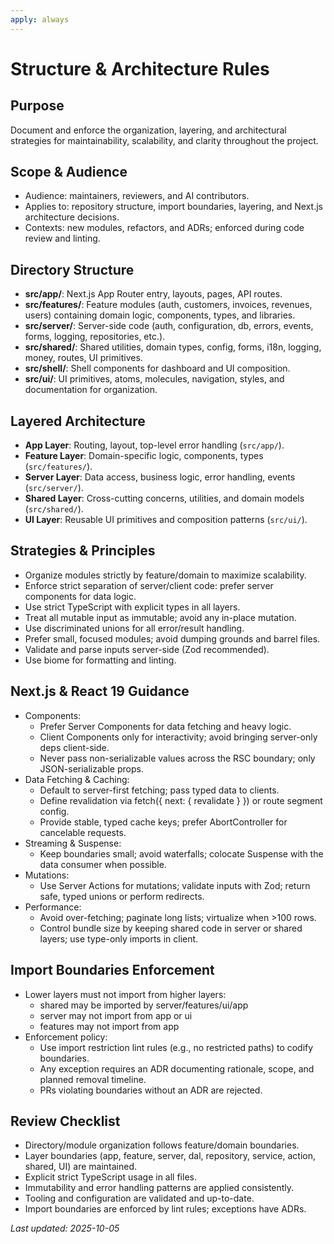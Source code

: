```yaml
---
apply: always
---
```


# Structure & Architecture Rules

## Purpose

Document and enforce the organization, layering, and architectural strategies for maintainability, scalability, and
clarity throughout the project.

## Scope & Audience

- Audience: maintainers, reviewers, and AI contributors.
- Applies to: repository structure, import boundaries, layering, and Next.js architecture decisions.
- Contexts: new modules, refactors, and ADRs; enforced during code review and linting.

## Directory Structure

- **src/app/**: Next.js App Router entry, layouts, pages, API routes.
- **src/features/**: Feature modules (auth, customers, invoices, revenues, users) containing domain logic, components,
  types, and libraries.
- **src/server/**: Server-side code (auth, configuration, db, errors, events, forms, logging, repositories, etc.).
- **src/shared/**: Shared utilities, domain types, config, forms, i18n, logging, money, routes, UI primitives.
- **src/shell/**: Shell components for dashboard and UI composition.
- **src/ui/**: UI primitives, atoms, molecules, navigation, styles, and documentation for organization.

## Layered Architecture

- **App Layer**: Routing, layout, top-level error handling (`src/app/`).
- **Feature Layer**: Domain-specific logic, components, types (`src/features/`).
- **Server Layer**: Data access, business logic, error handling, events (`src/server/`).
- **Shared Layer**: Cross-cutting concerns, utilities, and domain models (`src/shared/`).
- **UI Layer**: Reusable UI primitives and composition patterns (`src/ui/`).

## Strategies & Principles

- Organize modules strictly by feature/domain to maximize scalability.
- Enforce strict separation of server/client code: prefer server components for data logic.
- Use strict TypeScript with explicit types in all layers.
- Treat all mutable input as immutable; avoid any in-place mutation.
- Use discriminated unions for all error/result handling.
- Prefer small, focused modules; avoid dumping grounds and barrel files.
- Validate and parse inputs server-side (Zod recommended).
- Use biome for formatting and linting.

## Next.js & React 19 Guidance

- Components:
    - Prefer Server Components for data fetching and heavy logic.
    - Client Components only for interactivity; avoid bringing server-only deps client-side.
    - Never pass non-serializable values across the RSC boundary; only JSON-serializable props.
- Data Fetching & Caching:
    - Default to server-first fetching; pass typed data to clients.
    - Define revalidation via fetch({ next: { revalidate } }) or route segment config.
    - Provide stable, typed cache keys; prefer AbortController for cancelable requests.
- Streaming & Suspense:
    - Keep boundaries small; avoid waterfalls; colocate Suspense with the data consumer when possible.
- Mutations:
    - Use Server Actions for mutations; validate inputs with Zod; return safe, typed unions or perform redirects.
- Performance:
    - Avoid over-fetching; paginate long lists; virtualize when >100 rows.
    - Control bundle size by keeping shared code in server or shared layers; use type-only imports in client.

## Import Boundaries Enforcement

- Lower layers must not import from higher layers:
    - shared may be imported by server/features/ui/app
    - server may not import from app or ui
    - features may not import from app
- Enforcement policy:
    - Use import restriction lint rules (e.g., no restricted paths) to codify boundaries.
    - Any exception requires an ADR documenting rationale, scope, and planned removal timeline.
    - PRs violating boundaries without an ADR are rejected.

## Review Checklist

- Directory/module organization follows feature/domain boundaries.
- Layer boundaries (app, feature, server, dal, repository, service, action, shared, UI) are maintained.
- Explicit strict TypeScript usage in all files.
- Immutability and error handling patterns are applied consistently.
- Tooling and configuration are validated and up-to-date.
- Import boundaries are enforced by lint rules; exceptions have ADRs.

_Last updated: 2025-10-05_
